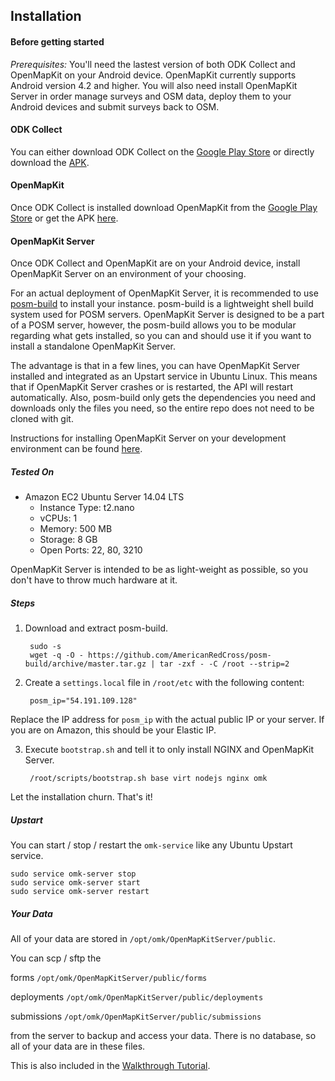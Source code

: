 ## Installation

#### Before getting started

_Prerequisites:_
You'll need the lastest version of both ODK Collect and OpenMapKit on your Android device. OpenMapKit currently supports Android version 4.2 and higher.
You will also need install OpenMapKit Server in order manage surveys and OSM data, deploy them to your Android devices and submit surveys back to OSM.

#### ODK Collect

You can either download ODK Collect on the [Google Play Store](https://play.google.com/store/apps/details?id=org.odk.collect.android) or directly download the [APK](https://opendatakit.org/downloads/download-category/collect/).

#### OpenMapKit

Once ODK Collect is installed download OpenMapKit from the [Google Play Store](https://play.google.com/store/apps/developer?id=OpenMapKit) or get the APK [here](https://github.com/AmericanRedCross/OpenMapKitAndroid/releases).

#### OpenMapKit Server
Once ODK Collect and OpenMapKit are on your Android device, install OpenMapKit Server on an environment of your choosing.

For an actual deployment of OpenMapKit Server, it is recommended to use
[posm-build](https://github.com/AmericanRedCross/posm-build) to install your
instance. posm-build is a lightweight shell build system used for POSM servers.
OpenMapKit Server is designed to be a part of a POSM server, however, the
posm-build allows you to be modular regarding what gets installed, so you can
and should use it if you want to install a standalone OpenMapKit Server.

The advantage is that in a few lines, you can have OpenMapKit Server installed
and integrated as an Upstart service in Ubuntu Linux. This means that if
OpenMapKit Server crashes or is restarted, the API will restart automatically.
Also, posm-build only gets the dependencies you need and downloads only the
files you need, so the entire repo does not need to be cloned with git.

Instructions for installing OpenMapKit Server on your development environment can be found [here](https://github.com/AmericanRedCross/OpenMapKitServer/blob/master/docs/development-installation.md).

##### Tested On

* Amazon EC2 Ubuntu Server 14.04 LTS
	- Instance Type: t2.nano
	- vCPUs: 1
	- Memory: 500 MB
	- Storage: 8 GB
	- Open Ports: 22, 80, 3210

OpenMapKit Server is intended to be as light-weight as possible, so you don't
have to throw much hardware at it.

##### Steps

1. Download and extract posm-build.

        sudo -s
        wget -q -O - https://github.com/AmericanRedCross/posm-build/archive/master.tar.gz | tar -zxf - -C /root --strip=2

2. Create a `settings.local` file in `/root/etc` with the following content:

        posm_ip="54.191.109.128"

 Replace the IP address for `posm_ip` with the actual public IP or your server. If you are on Amazon, this should be your Elastic IP.

3. Execute `bootstrap.sh` and tell it to only install NGINX and OpenMapKit Server.

        /root/scripts/bootstrap.sh base virt nodejs nginx omk


Let the installation churn. That's it!

##### Upstart

You can start / stop / restart the `omk-service` like any Ubuntu Upstart service.

    sudo service omk-server stop
    sudo service omk-server start
    sudo service omk-server restart

##### Your Data

All of your data are stored in `/opt/omk/OpenMapKitServer/public`.

You can scp / sftp the

forms `/opt/omk/OpenMapKitServer/public/forms`

deployments `/opt/omk/OpenMapKitServer/public/deployments`

submissions `/opt/omk/OpenMapKitServer/public/submissions`

from the server to backup and access your data. There is no database, so all of your data are in these files.

This is also included in the [Walkthrough Tutorial](http://openmapkit.com/docs_walkthrough.html).
